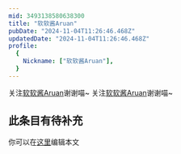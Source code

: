 ```yaml
---
mid: 3493138580638300
title: "软软酱Aruan"
pubDate: "2024-11-04T11:26:46.468Z"
updatedDate: "2024-11-04T11:26:46.468Z"
profile:
  {
    Nickname: ["软软酱Aruan"],
  }
---
```


关注[软软酱Aruan](https://space.bilibili.com/3493138580638300)谢谢喵~ 关注[软软酱Aruan](https://space.bilibili.com/3493138580638300)谢谢喵~

## 此条目有待补充
你可以在[这里](https://github.com/Yuhanawa/VTuber.ICU-Content/edit/master/v/软软酱Aruan/index.md)编辑本文
